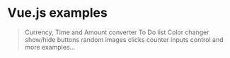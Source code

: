 # Vue.js examples

> Currency, Time and Amount converter
> To Do list
> Color changer
> show/hide buttons
> random images
> clicks counter
> inputs control and more examples...
